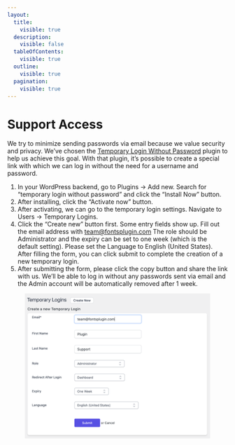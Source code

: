 ```yaml
---
layout:
  title:
    visible: true
  description:
    visible: false
  tableOfContents:
    visible: true
  outline:
    visible: true
  pagination:
    visible: true
---
```


# Support Access

We try to minimize sending passwords via email because we value security and privacy. We’ve chosen the [Temporary Login Without Password](https://wordpress.org/plugins/temporary-login-without-password/) plugin to help us achieve this goal. With that plugin, it’s possible to create a special link with which we can log in without the need for a username and password.&#x20;

1. In your WordPress backend, go to Plugins -> Add new. Search for “temporary login without password” and click the “Install Now” button.
2. After installing, click the “Activate now” button.
3. After activating, we can go to the temporary login settings. Navigate to Users -> Temporary Logins.
4. Click the “Create new” button first. Some entry fields show up. Fill out the email address with team@fontsplugin.com The role should be Administrator and the expiry can be set to one week (which is the default setting). Please set the Language to English (United States). After filling the form, you can click submit to complete the creation of a new temporary login.
5. After submitting the form, please click the copy button and share the link with us. We’ll be able to log in without any passwords sent via email and the Admin account will be automatically removed after 1 week.

<figure><img src=".gitbook/assets/temporary-login.png" alt=""><figcaption></figcaption></figure>
